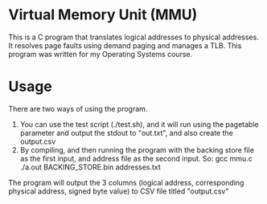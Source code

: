 # Virtual Memory Unit (MMU)
This is a C program that translates logical addresses to physical addresses.  It resolves page faults using demand paging and manages a TLB. This program was written for my Operating Systems course.

# Usage
There are two ways of using the program.

1. You can use the test script (./test.sh), and it will run using the pagetable parameter and output the stdout to "out.txt", and also create the output.csv
2. By compiling, and then running the program with the backing store file as the first input, and address file as the second input. So:
	gcc mmu.c
	./a.out BACKING_STORE.bin addresses.txt

The program will output the 3 columns (logical address, corresponding physical address, signed byte value) to CSV file titled "output.csv"
